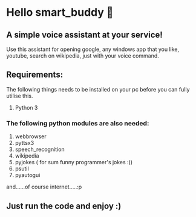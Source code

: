 # Hello smart_buddy 👋

## A simple voice assistant at your service!


Use this assistant for opening google, any windows app that you like, youtube, search on wikipedia, just with your voice command.

## Requirements:
The following things needs to be installed on your pc before you can fully utilise this.

1. Python 3
### The following python modules are also needed:
1. webbrowser
2. pyttsx3
3. speech_recognition
4. wikipedia
5. pyjokes ( for sum funny programmer's jokes :))
6. psutil
7. pyautogui

and......of course internet.....:p
## Just run the code and enjoy :)
